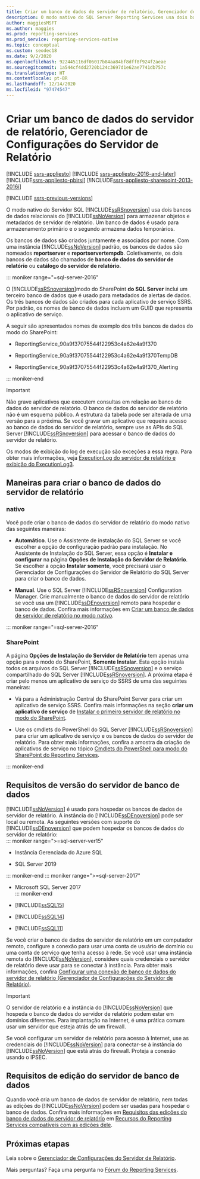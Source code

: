 ```yaml
---
title: Criar um banco de dados de servidor de relatório, Gerenciador de Configurações | Microsoft Docs
description: O modo nativo do SQL Server Reporting Services usa dois bancos de dados relacionais do SQL Server para armazenar objetos e metadados de servidor de relatório. Um banco de dados é usado para armazenamento primário e o segundo armazena dados temporários.
author: maggiesMSFT
ms.author: maggies
ms.prod: reporting-services
ms.prod_service: reporting-services-native
ms.topic: conceptual
ms.custom: seodec18
ms.date: 9/2/2020
ms.openlocfilehash: 922445116df06017b84aa84bf8dff8f924f2aeae
ms.sourcegitcommit: 1a544cf4dd2720b124c3697d1e62ae7741db757c
ms.translationtype: HT
ms.contentlocale: pt-BR
ms.lasthandoff: 12/14/2020
ms.locfileid: "97474547"
---
```

# <a name="create-a-report-server-database-report-server-configuration-manager"></a>Criar um banco de dados do servidor de relatório, Gerenciador de Configurações do Servidor de Relatório  

[!INCLUDE [ssrs-appliesto](../../includes/ssrs-appliesto.md)] [!INCLUDE [ssrs-appliesto-2016-and-later](../../includes/ssrs-appliesto-2016-and-later.md)] [!INCLUDE[ssrs-appliesto-pbirsi](../../includes/ssrs-appliesto-pbirs.md)] [!INCLUDE[ssrs-appliesto-sharepoint-2013-2016i](../../includes/ssrs-appliesto-sharepoint-2013-2016.md)]

[!INCLUDE [ssrs-previous-versions](../../includes/ssrs-previous-versions.md)]

O modo nativo do Servidor SQL [!INCLUDE[ssRSnoversion](../../includes/ssrsnoversion-md.md)] usa dois bancos de dados relacionais do [!INCLUDE[ssNoVersion](../../includes/ssnoversion-md.md)] para armazenar objetos e metadados de servidor de relatório. Um banco de dados é usado para armazenamento primário e o segundo armazena dados temporários. 

Os bancos de dados são criados juntamente e associados por nome. Com uma instância [!INCLUDE[ssNoVersion](../../includes/ssnoversion-md.md)] padrão, os bancos de dados são nomeados **reportserver** e **reportservertempdb**. Coletivamente, os dois bancos de dados são chamados de **banco de dados do servidor de relatório** ou **catálogo do servidor de relatório**.

::: moniker range="=sql-server-2016"

O [!INCLUDE[ssRSnoversion](../../includes/ssrsnoversion-md.md)]modo do SharePoint **do SQL Server** inclui um terceiro banco de dados que é usado para metadados de alertas de dados. Os três bancos de dados são criados para cada aplicativo de serviço SSRS. Por padrão, os nomes de banco de dados incluem um GUID que representa o aplicativo de serviço. 

A seguir são apresentados nomes de exemplo dos três bancos de dados do modo do SharePoint:

- ReportingService_90a9f37075544f22953c4a62e4a9f370  
  
- ReportingService_90a9f37075544f22953c4a62e4a9f370TempDB  
  
- ReportingService_90a9f37075544f22953c4a62e4a9f370_Alerting  

::: moniker-end
  
> [!IMPORTANT]  
> Não grave aplicativos que executem consultas em relação ao banco de dados do servidor de relatório. O banco de dados do servidor de relatório não é um esquema público. A estrutura da tabela pode ser alterada de uma versão para a próxima. Se você gravar um aplicativo que requeira acesso ao banco de dados do servidor de relatório, sempre use as APIs do SQL Server [!INCLUDE[ssRSnoversion](../../includes/ssrsnoversion-md.md)] para acessar o banco de dados do servidor de relatório.  
>
> Os modos de exibição do log de execução são exceções a essa regra. Para obter mais informações, veja [ExecutionLog do servidor de relatório e exibição do ExecutionLog3](../../reporting-services/report-server/report-server-executionlog-and-the-executionlog3-view.md).  
  
## <a name="ways-to-create-the-report-server-database"></a>Maneiras para criar o banco de dados do servidor de relatório

 ### <a name="native-mode"></a>nativo
 Você pode criar o banco de dados do servidor de relatório do modo nativo das seguintes maneiras:  
  
- **Automático**. Use o Assistente de instalação do SQL Server se você escolher a opção de configuração padrão para instalação. No Assistente de Instalação do SQL Server, essa opção é **Instalar e configurar** na página **Opções de Instalação do Servidor de Relatório**. Se escolher a opção **Instalar somente**, você precisará usar o Gerenciador de Configurações do Servidor de Relatório do SQL Server para criar o banco de dados.  
  
- **Manual**. Use o SQL Server [!INCLUDE[ssRSnoversion](../../includes/ssrsnoversion-md.md)] Configuration Manager. Crie manualmente o banco de dados do servidor de relatório se você usa um [!INCLUDE[ssDEnoversion](../../includes/ssdenoversion-md.md)] remoto para hospedar o banco de dados. Confira mais informações em [Criar um banco de dados de servidor de relatório no modo nativo](../../reporting-services/install-windows/ssrs-report-server-create-a-native-mode-report-server-database.md).  

::: moniker range="=sql-server-2016"
  
### <a name="sharepoint-mode"></a>SharePoint 
A página **Opções de Instalação do Servidor de Relatório** tem apenas uma opção para o modo do SharePoint, **Somente Instalar**. Esta opção instala todos os arquivos do SQL Server [!INCLUDE[ssRSnoversion](../../includes/ssrsnoversion-md.md)] e o serviço compartilhado do SQL Server [!INCLUDE[ssRSnoversion](../../includes/ssrsnoversion-md.md)]. A próxima etapa é criar pelo menos um aplicativo de serviço do SSRS de uma das seguintes maneiras:  
  
- Vá para a Administração Central do SharePoint Server para criar um aplicativo de serviço SSRS. Confira mais informações na seção **criar um aplicativo de serviço** de [Instalar o primeiro servidor de relatório no modo do SharePoint](../../reporting-services/install-windows/install-the-first-report-server-in-sharepoint-mode.md#bkmk_create_serrviceapplication).  
  
- Use os cmdlets do PowerShell do SQL Server [!INCLUDE[ssRSnoversion](../../includes/ssrsnoversion-md.md)] para criar um aplicativo de serviço e os bancos de dados do servidor de relatório. Para obter mais informações, confira a amostra da criação de aplicativos de serviço no tópico [Cmdlets do PowerShell para modo do SharePoint do Reporting Services](../../reporting-services/report-server-sharepoint/powershell-cmdlets-for-reporting-services-sharepoint-mode.md).  

::: moniker-end
  
## <a name="database-server-version-requirements"></a>Requisitos de versão do servidor de banco de dados

 [!INCLUDE[ssNoVersion](../../includes/ssnoversion-md.md)] é usado para hospedar os bancos de dados de servidor de relatório. A instância do [!INCLUDE[ssDEnoversion](../../includes/ssdenoversion-md.md)] pode ser local ou remota. As seguintes versões com suporte do [!INCLUDE[ssDEnoversion](../../includes/ssdenoversion-md.md)] que podem hospedar os bancos de dados do servidor de relatório:  
::: moniker range=">=sql-server-ver15"

- Instância Gerenciada do Azure SQL

- SQL Server 2019

::: moniker-end
::: moniker range=">=sql-server-2017"

- Microsoft SQL Server 2017  
::: moniker-end

- [!INCLUDE[ssSQL15](../../includes/sssql15-md.md)]  
  
- [!INCLUDE[ssSQL14](../../includes/sssql14-md.md)]  
  
- [!INCLUDE[ssSQL11](../../includes/sssql11-md.md)]  

Se você criar o banco de dados do servidor de relatório em um computador remoto, configure a conexão para usar uma conta de usuário de domínio ou uma conta de serviço que tenha acesso à rede. Se você usar uma instância remota do [!INCLUDE[ssNoVersion](../../includes/ssnoversion-md.md)], considere quais credenciais o servidor de relatório deve usar para se conectar à instância. Para obter mais informações, confira [Configurar uma conexão de banco de dados do servidor de relatório &#40;Gerenciador de Configurações do Servidor de Relatório&#41;](../../reporting-services/install-windows/configure-a-report-server-database-connection-ssrs-configuration-manager.md).  
  
> [!IMPORTANT]  
> O servidor de relatório e a instância do [!INCLUDE[ssNoVersion](../../includes/ssnoversion-md.md)] que hospeda o banco de dados do servidor de relatório podem estar em domínios diferentes. Para implantação na Internet, é uma prática comum usar um servidor que esteja atrás de um firewall. 
>
> Se você configurar um servidor de relatório para acesso à Internet, use as credenciais do [!INCLUDE[ssNoVersion](../../includes/ssnoversion-md.md)] para conectar-se à instância do [!INCLUDE[ssNoVersion](../../includes/ssnoversion-md.md)] que está atrás do firewall. Proteja a conexão usando o IPSEC.  
  
## <a name="edition-requirements-for-a-database-server"></a>Requisitos de edição do servidor de banco de dados 

 Quando você cria um banco de dados de servidor de relatório, nem todas as edições do [!INCLUDE[ssNoVersion](../../includes/ssnoversion-md.md)] podem ser usadas para hospedar o banco de dados. Confira mais informações em [Requisitos das edições do banco de dados do servidor de relatório](../reporting-services-features-supported-by-the-editions-of-sql-server-2016.md#edition-requirements-for-the-report-server-database) em [Recursos do Reporting Services compatíveis com as edições dele](../reporting-services-features-supported-by-the-editions-of-sql-server-2016.md).  

## <a name="next-steps"></a>Próximas etapas

Leia sobre o [Gerenciador de Configurações do Servidor de Relatório](reporting-services-configuration-manager-native-mode.md).  

Mais perguntas? Faça uma pergunta no [Fórum do Reporting Services](https://go.microsoft.com/fwlink/?LinkId=620231).
